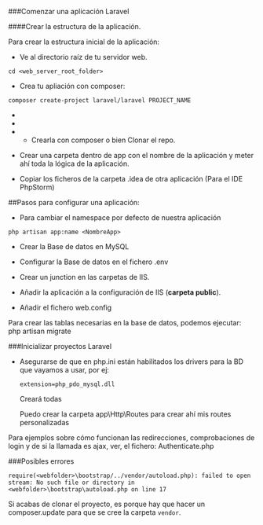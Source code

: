 ###Comenzar una aplicación Laravel

####Crear la estructura de la aplicación.

Para crear la estructura inicial de la aplicación:

- Ve al directorio raíz de tu servidor web.

`cd <web_server_root_folder>`

- Crea tu apliación con composer:

 `composer create-project laravel/laravel PROJECT_NAME`
 

- 
- 
- - Crearla con composer o bien Clonar el repo.

- Crear una carpeta dentro de app con el nombre de la aplicación y meter ahí toda la lógica de la aplicación.

- Copiar los ficheros de la carpeta .idea de otra aplicación (Para el IDE PhpStorm)

##Pasos para configurar una aplicación:

- Para cambiar el namespace por defecto de nuestra aplicación

`php artisan app:name <NombreApp>`

- Crear la Base de datos en MySQL

- Configurar la Base de datos en el fichero .env

- Crear un junction en las carpetas de IIS.
		
- Añadir la aplicación a la configuración de IIS (**carpeta public**).

- Añadir el fichero web.config
      
Para crear las tablas necesarias en la base de datos, podemos ejecutar: php artisan migrate

###Inicializar proyectos Laravel

- Asegurarse de que en php.ini están habilitados los drivers para la BD que vayamos a usar, por ej:

	`extension=php_pdo_mysql.dll`

	Creará todas 

	Puedo crear la carpeta app\Http\Routes para crear ahí mis routes personalizadas
	
Para ejemplos sobre cómo funcionan las redirecciones, comprobaciones de login y de si la llamada es ajax, ver, el fichero: Authenticate.php

###Posibles errores

`require(<webfolder>\bootstrap/../vendor/autoload.php): failed to open stream: No such file or directory in <webfolder>\bootstrap\autoload.php on line 17`

Si acabas de clonar el proyecto, es porque hay que hacer un composer.update para que se cree la carpeta `vendor`.